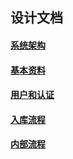 ## 设计文档

#### [系统架构](system/system.md)

#### [基本资料](basic/basic.md)

#### [用户和认证](ia/用户和认证.md)

#### [入库流程](in/in.md)

#### [内部流程](inner/inner.md)

